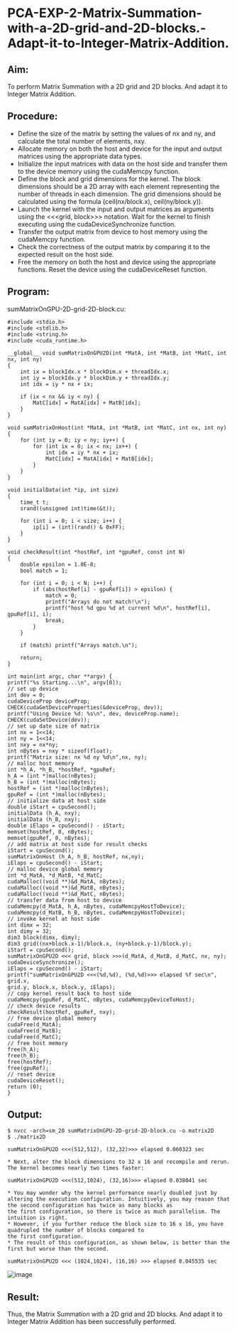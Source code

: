 # PCA-EXP-2-Matrix-Summation-with-a-2D-grid-and-2D-blocks.-Adapt-it-to-Integer-Matrix-Addition.
## Aim:
To perform Matrix Summation with a 2D grid and 2D blocks. And adapt it to Integer Matrix Addition.
## Procedure:
* Define the size of the matrix by setting the values of nx and ny, and calculate the total number of elements, nxy.
* Allocate memory on both the host and device for the input and output matrices using the appropriate data types.
* Initialize the input matrices with data on the host side and transfer them to the device memory using the cudaMemcpy function.
* Define the block and grid dimensions for the kernel. The block dimensions should be a 2D array with each element representing the number of threads in each dimension. The grid dimensions should be calculated using the formula (ceil(nx/block.x), ceil(ny/block.y)).
* Launch the kernel with the input and output matrices as arguments using the <<<grid, block>>> notation. Wait for the kernel to finish executing using the cudaDeviceSynchronize function.
* Transfer the output matrix from device to host memory using the cudaMemcpy function.
* Check the correctness of the output matrix by comparing it to the expected result on the host side.
* Free the memory on both the host and device using the appropriate functions. Reset the device using the cudaDeviceReset function.
## Program:
sumMatrixOnGPU-2D-grid-2D-block.cu:

    #include <stdio.h>
    #include <stdlib.h>
    #include <string.h>
    #include <cuda_runtime.h>

    __global__ void sumMatrixOnGPU2D(int *MatA, int *MatB, int *MatC, int nx, int ny)
    {
        int ix = blockIdx.x * blockDim.x + threadIdx.x;
        int iy = blockIdx.y * blockDim.y + threadIdx.y;
        int idx = iy * nx + ix;

        if (ix < nx && iy < ny) {
            MatC[idx] = MatA[idx] + MatB[idx];
        }
    }

    void sumMatrixOnHost(int *MatA, int *MatB, int *MatC, int nx, int ny)
    {
        for (int iy = 0; iy < ny; iy++) {
            for (int ix = 0; ix < nx; ix++) {
                int idx = iy * nx + ix;
                MatC[idx] = MatA[idx] + MatB[idx];
            }
        }
    }

    void initialData(int *ip, int size)
    {
        time_t t;
        srand((unsigned int)time(&t));

        for (int i = 0; i < size; i++) {
            ip[i] = (int)(rand() & 0xFF);
        }
    }

    void checkResult(int *hostRef, int *gpuRef, const int N)
    {
        double epsilon = 1.0E-8;
        bool match = 1;

        for (int i = 0; i < N; i++) {
            if (abs(hostRef[i] - gpuRef[i]) > epsilon) {
                match = 0;
                printf("Arrays do not match!\n");
                printf("host %d gpu %d at current %d\n", hostRef[i], gpuRef[i], i);
                break;
            }
        }

        if (match) printf("Arrays match.\n");

        return;
    }
    
    int main(int argc, char **argv) {
    printf("%s Starting...\n", argv[0]);
    // set up device
    int dev = 0;
    cudaDeviceProp deviceProp;
    CHECK(cudaGetDeviceProperties(&deviceProp, dev));
    printf("Using Device %d: %s\n", dev, deviceProp.name);
    CHECK(cudaSetDevice(dev));
    // set up date size of matrix
    int nx = 1<<14;
    int ny = 1<<14;
    int nxy = nx*ny;
    int nBytes = nxy * sizeof(float);
    printf("Matrix size: nx %d ny %d\n",nx, ny);
    // malloc host memory
    int *h_A, *h_B, *hostRef, *gpuRef;
    h_A = (int *)malloc(nBytes);
    h_B = (int *)malloc(nBytes);
    hostRef = (int *)malloc(nBytes);
    gpuRef = (int *)malloc(nBytes);
    // initialize data at host side
    double iStart = cpuSecond();
    initialData (h_A, nxy);
    initialData (h_B, nxy);
    double iElaps = cpuSecond() - iStart;
    memset(hostRef, 0, nBytes);
    memset(gpuRef, 0, nBytes);
    // add matrix at host side for result checks
    iStart = cpuSecond();
    sumMatrixOnHost (h_A, h_B, hostRef, nx,ny);
    iElaps = cpuSecond() - iStart;
    // malloc device global memory
    int *d_MatA, *d_MatB, *d_MatC;
    cudaMalloc((void **)&d_MatA, nBytes);
    cudaMalloc((void **)&d_MatB, nBytes);
    cudaMalloc((void **)&d_MatC, nBytes);
    // transfer data from host to device
    cudaMemcpy(d_MatA, h_A, nBytes, cudaMemcpyHostToDevice);
    cudaMemcpy(d_MatB, h_B, nBytes, cudaMemcpyHostToDevice);
    // invoke kernel at host side
    int dimx = 32;
    int dimy = 32;
    dim3 block(dimx, dimy);
    dim3 grid((nx+block.x-1)/block.x, (ny+block.y-1)/block.y);
    iStart = cpuSecond();
    sumMatrixOnGPU2D <<< grid, block >>>(d_MatA, d_MatB, d_MatC, nx, ny);
    cudaDeviceSynchronize();
    iElaps = cpuSecond() - iStart;
    printf("sumMatrixOnGPU2D <<<(%d,%d), (%d,%d)>>> elapsed %f sec\n", grid.x,
    grid.y, block.x, block.y, iElaps);
    // copy kernel result back to host side
    cudaMemcpy(gpuRef, d_MatC, nBytes, cudaMemcpyDeviceToHost);
    // check device results
    checkResult(hostRef, gpuRef, nxy);
    // free device global memory
    cudaFree(d_MatA);
    cudaFree(d_MatB);
    cudaFree(d_MatC);
    // free host memory
    free(h_A);
    free(h_B);
    free(hostRef);
    free(gpuRef);
    // reset device
    cudaDeviceReset();
    return (0);
    }
## Output:
    $ nvcc -arch=sm_20 sumMatrixOnGPU-2D-grid-2D-block.cu -o matrix2D
    $ ./matrix2D
    
    sumMatrixOnGPU2D <<<(512,512), (32,32)>>> elapsed 0.060323 sec

    * Next, alter the block dimensions to 32 x 16 and recompile and rerun. The kernel becomes nearly two times faster:
    
    sumMatrixOnGPU2D <<<(512,1024), (32,16)>>> elapsed 0.038041 sec

    * You may wonder why the kernel performance nearly doubled just by altering the execution configuration. Intuitively, you may reason that the second configuration has twice as many blocks as
    the first configuration, so there is twice as much parallelism. The intuition is right.
    * However, if you further reduce the block size to 16 x 16, you have quadrupled the number of blocks compared to
    the first configuration.
    * The result of this configuration, as shown below, is better than the first but worse than the second.
    
    sumMatrixOnGPU2D <<< (1024,1024), (16,16) >>> elapsed 0.045535 sec
 
  ![image](https://user-images.githubusercontent.com/91734840/236863397-4f3e46b2-a519-4c3e-885b-6cdff46f485f.png)

## Result:
Thus, the Matrix Summation with a 2D grid and 2D blocks. And adapt it to Integer Matrix Addition has been successfully performed.
